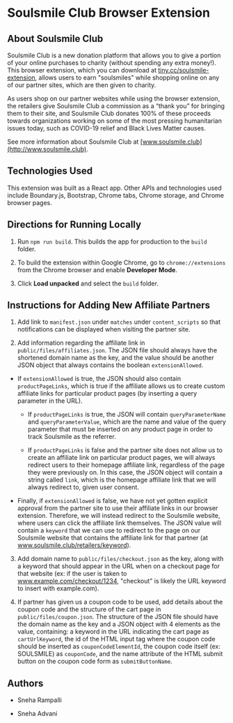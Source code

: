 # Soulsmile Club Browser Extension

## About Soulsmile Club

Soulsmile Club is a new donation platform that allows you to give a portion of your online purchases to charity (without spending any extra money!). This browser extension, which you can download at [tiny.cc/soulsmile-extension](http://tiny.cc/soulsmile-extension), allows users to earn "soulsmiles" while shopping online on any of our partner sites, which are then given to charity.

As users shop on our partner websites while using the browser extension, the retailers give Soulsmile Club a commission as a “thank you” for bringing them to their site, and Soulsmile Club donates 100% of these proceeds towards organizations working on some of the most pressing humanitarian issues today, such as COVID-19 relief and Black Lives Matter causes.

See more information about Soulsmile Club at [www.soulsmile.club](http://www.soulsmile.club).

## Technologies Used

This extension was built as a React app. Other APIs and technologies used include Boundary.js, Bootstrap, Chrome tabs, Chrome storage, and Chrome browser pages.

## Directions for Running Locally

1. Run `npm run build`. This builds the app for production to the `build` folder.

2. To build the extension within Google Chrome, go to `chrome://extensions` from the Chrome browser and enable **Developer Mode**.

3. Click **Load unpacked** and select the `build` folder.

## Instructions for Adding New Affiliate Partners

1. Add link to `manifest.json` under `matches` under `content_scripts` so that notifications can be displayed when visiting the partner site.

2. Add information regarding the affiliate link in `public/files/affiliates.json`. The JSON file should always have the shortened domain name as the key, and the value should be another JSON object that always contains the boolean `extensionAllowed`.

 * If `extensionAllowed` is true, the JSON should also contain `productPageLinks`, which is true if the affiliate allows us to create custom affiliate links for particular product pages (by inserting a query parameter in the URL).
     
     * If `productPageLinks` is true, the JSON will contain `queryParameterName` and `queryParameterValue`, which are the name and value of the query parameter that must be inserted on any product page in order to track Soulsmile as the referrer.
     
     * If `productPageLinks` is false and the partner site does not allow us to create an affiliate link on particular product pages, we will always redirect users to their homepage affiliate link, regardless of the page they were previously on. In this case, the JSON object will contain a string called `link`, which is the homepage affiliate link that we will always redirect to, given user consent.

 * Finally, if `extensionAllowed` is false, we have not yet gotten explicit approval from the partner site to use their affiliate links in our browser extension. Therefore, we will instead redirect to the Soulsmile website, where users can click the affiliate link themselves. The JSON value will contain a `keyword` that we can use to redirect to the page on our Soulsmile website that contains the affiliate link for that partner (at www.soulsmile.club/retailers/keyword).

3. Add domain name to `public/files/checkout.json` as the key, along with a keyword that should appear in the URL when on a checkout page for that website (ex: if the user is taken to www.example.com/checkout/1234, "checkout" is likely the URL keyword to insert with example.com).

4. If partner has given us a coupon code to be used, add details about the coupon code and the structure of the cart page in `public/files/coupon.json`. The structure of the JSON file should have the domain name as the key and a JSON object with 4 elements as the value, containing: a keyword in the URL indicating the cart page as `cartUrlKeyword`, the id of the HTML input tag where the coupon code should be inserted as `couponCodeElementId`, the coupon code itself (ex: SOULSMILE) as `couponCode`, and the name attribute of the HTML submit button on the coupon code form as `submitButtonName`.

## Authors

* Sneha Rampalli

* Sneha Advani